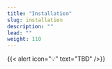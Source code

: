 ```yaml
---
title: "Installation"
slug: installation
description: ""
lead: ""
weight: 110
---
```


{{< alert icon="💡" text="TBD" />}}
